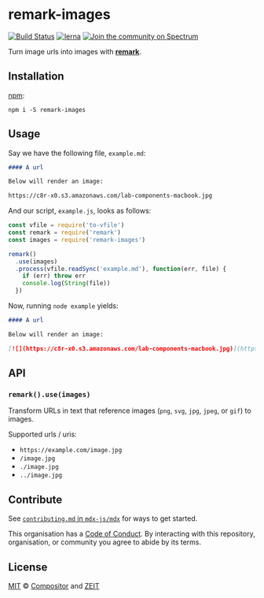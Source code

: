 # remark-images

[![Build Status][build-badge]][build]
[![lerna][lerna-badge]][lerna]
[![Join the community on Spectrum][spectrum-badge]][spectrum]

Turn image urls into images with **[remark][]**.

## Installation

[npm][]:

```shell
npm i -S remark-images
```

## Usage

Say we have the following file, `example.md`:

```markdown
#### A url

Below will render an image:

https://c8r-x0.s3.amazonaws.com/lab-components-macbook.jpg
```

And our script, `example.js`, looks as follows:

```javascript
const vfile = require('to-vfile')
const remark = require('remark')
const images = require('remark-images')

remark()
  .use(images)
  .process(vfile.readSync('example.md'), function(err, file) {
    if (err) throw err
    console.log(String(file))
  })
```

Now, running `node example` yields:

```markdown
#### A url

Below will render an image:

[![](https://c8r-x0.s3.amazonaws.com/lab-components-macbook.jpg)](https://c8r-x0.s3.amazonaws.com/lab-components-macbook.jpg)
```

## API

### `remark().use(images)`

Transform URLs in text that reference images (`png`, `svg`, `jpg`, `jpeg`, or
`gif`) to images.

Supported urls / uris:

*   `https://example.com/image.jpg`
*   `/image.jpg`
*   `./image.jpg`
*   `../image.jpg`

## Contribute

See [`contributing.md` in `mdx-js/mdx`][contributing] for ways to get started.

This organisation has a [Code of Conduct][coc].
By interacting with this repository, organisation, or community you agree to
abide by its terms.

## License

[MIT][] © [Compositor][] and [ZEIT][]

<!-- Definitions -->

[build]: https://travis-ci.org/mdx-js/mdx

[build-badge]: https://travis-ci.org/mdx-js/mdx.svg?branch=master

[lerna]: https://lernajs.io/

[lerna-badge]: https://img.shields.io/badge/maintained%20with-lerna-cc00ff.svg

[spectrum]: https://spectrum.chat/mdx

[spectrum-badge]: https://withspectrum.github.io/badge/badge.svg

[contributing]: https://github.com/mdx-js/mdx/blob/master/contributing.md

[coc]: https://github.com/mdx-js/mdx/blob/master/code-of-conduct.md

[mit]: license

[remark]: https://github.com/remarkjs/remark

[compositor]: https://compositor.io

[zeit]: https://zeit.co

[npm]: https://docs.npmjs.com/cli/install
